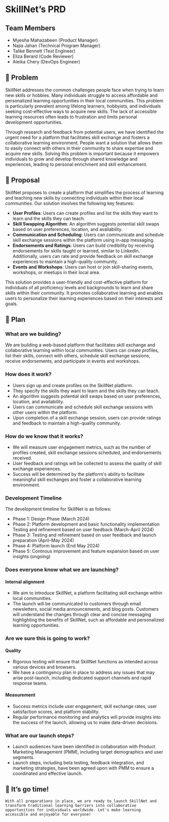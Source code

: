 # SkillNet’s PRD
## Team Members
- Myesha Mahazabeen (Product Manager)
- Najia Jahan (Technical Program Manager)
- Talike Bennett (Test Engineer)
- Eliza Berard (Code Reviewer)
- Aleika Chery (DevOps Engineer)

## 👀 Problem

SkillNet addresses the common challenges people face when trying to learn new skills or hobbies. Many individuals struggle to access affordable and personalized learning opportunities in their local communities. This problem is particularly prevalent among lifelong learners, hobbyists, and individuals seeking cost-effective ways to acquire new skills. The lack of accessible learning resources often leads to frustration and limits personal development opportunities.

Through research and feedback from potential users, we have identified the urgent need for a platform that facilitates skill exchange and fosters a collaborative learning environment. People want a solution that allows them to easily connect with others in their community to share expertise and acquire new skills. Solving this problem is important because it empowers individuals to grow and develop through shared knowledge and experiences, leading to personal enrichment and skill enhancement.

## 💭 Proposal

SkillNet proposes to create a platform that simplifies the process of learning and teaching new skills by connecting individuals within their local communities. Our solution involves the following key features:

- **User Profiles**: Users can create profiles and list the skills they want to learn and the skills they can teach.
- **Skill Swapping Algorithm**: An algorithm suggests potential skill swaps based on user preferences, location, and availability.
- **Communication and Scheduling**: Users can communicate and schedule skill exchange sessions within the platform using in-app messaging.
- **Endorsements and Ratings**: Users can build credibility by receiving endorsements for skills taught or learned, similar to LinkedIn. Additionally, users can rate and provide feedback on skill exchange experiences to maintain a high-quality community.
- **Events and Workshops**: Users can host or join skill-sharing events, workshops, or meetups in their local area.

This solution provides a user-friendly and cost-effective platform for individuals of all proficiency levels and backgrounds to learn and share skills within their community. It promotes collaborative learning and enables users to personalize their learning experiences based on their interests and goals.

## 🛫 Plan

### What are we building?
We are building a web-based platform that facilitates skill exchange and collaborative learning within local communities. Users can create profiles, list their skills, connect with others, schedule skill exchange sessions, receive endorsements, and participate in events and workshops.

### How does it work?
- Users sign up and create profiles on the SkillNet platform.
- They specify the skills they want to learn and the skills they can teach.
- An algorithm suggests potential skill swaps based on user preferences, location, and availability.
- Users can communicate and schedule skill exchange sessions with other users within the platform.
- Upon completion of a skill exchange session, users can provide ratings and feedback to maintain a high-quality community.

### How do we know that it works?
- We will measure user engagement metrics, such as the number of profiles created, skill exchange sessions scheduled, and endorsements received.
- User feedback and ratings will be collected to assess the quality of skill exchange experiences.
- Success will be determined by the platform's ability to facilitate meaningful skill exchanges and foster a collaborative learning environment.

### Development Timeline

The development timeline for SkillNet is as follows:
- Phase 1: Design Phase (March 2024)
- Phase 2: Platform development and basic functionality implementation Testing and refinement based on user feedback (March-April 2024)
- Phase 3: Testing and refinement based on user feedback and launch preparation  (April-May 2024)
- Phase 4: Platform launch (End May 2024)
- Phase 5: Contnous improvement and feature expansion based on user insights (ongoing)

### Does everyone know what we are launching?

#### Internal alignment

- We aim to introduce SkillNet, a platform facilitating skill exchange within local communities.
- The launch will be communicated to customers through email newsletters, social media announcements, and blog posts.
Customers will understand the changes through clear and concise messaging highlighting the benefits of SkillNet, such as affordable and personalized learning opportunities.

### Are we sure this is going to work?

#### Quality

- Rigorous testing will ensure that SkillNet functions as intended across various devices and browsers.
- We have a contingency plan in place to address any issues that may arise post-launch, including dedicated support channels and rapid response teams.

#### Measurement

- Success metrics include user engagement, skill exchange rates, user satisfaction scores, and platform stability.
- Regular performance monitoring and analytics will provide insights into the success of the launch, allowing us to make data-driven decisions.

### What are our launch steps?

- Launch audiences have been identified in collaboration with Product Marketing Management (PMM), including target demographics and user segments.
- Launch steps, including beta testing, feedback integration, and marketing strategies, have been agreed upon with PMM to ensure a coordinated and effective launch.

## 🚀 It’s go time!
    With all preparations in place, we are ready to launch SkillNet and transform traditional learning barriers into collaborative opportunities for individuals worldwide. Let's make learning accessible and enjoyable for everyone!
